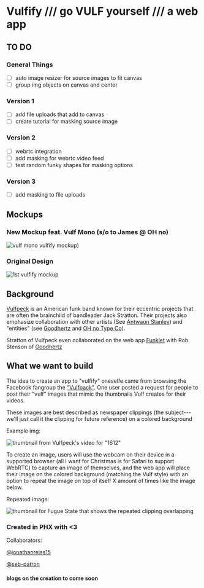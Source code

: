 # Vulfify /// go VULF yourself /// a web app

## TO DO

### General Things
- [ ] auto image resizer for source images to fit canvas
- [ ] group img objects on canvas and center

### Version 1
- [ ] add file uploads that add to canvas
- [ ] create tutorial for masking source image

### Version 2
- [ ] webrtc integration
- [ ] add masking for webrtc video feed
- [ ] test random funky shapes for masking options

### Version 3
- [ ] add masking to file uploads

## Mockups
### New Mockup feat. Vulf Mono (s/o to James @ OH no)
![vulf mono vulfify mockup](https://github.com/JonathanReiss15/Vulfify/blob/master/DOCS/img/vulfmonomockup.png?raw=true))

### Original Design
![1st vulfify mockup](https://github.com/JonathanReiss15/Vulfify/blob/master/DOCS/img/vulfifymockup1.png?raw=true)

## Background
[Vulfpeck](http://vulfpeck.com) is an American funk band known for their eccentric projects that are often the brainchild of bandleader Jack Stratton.  Their projects also emphasize collaboration with other artists (See [Antwaun Stanley](https://www.youtube.com/watch?v=TiiWR6436Eg)) and "entities" (see [Goodhertz](https://goodhertz.co/vulf-comp) and [OH no Type Co](https://medium.com/@ohno/the-process-of-vulf-mono-e29b3971a014#.9vmpcsby1)).  

Stratton of Vulfpeck even collaborated on the web app [Funklet](http://funklet.com) with Rob Stenson of [Goodhertz](https://goodhertz.co)

## What we want to build
The idea to create an app to "vulfify" oneselfe came from browsing the Facebook fangroup the ["Vulfpack"](https://www.facebook.com/groups/1668975940044050/).  One user posted a request for people to post their "vulf" images that mimic the thumbnails Vulf creates for their videos.

These images are best described as newspaper clippings (the subject---we'll just call it the clipping for future reference) on a colored background

Example img:

![thumbnail from Vulfpeck's video for "1612"](https://raw.githubusercontent.com/JonathanReiss15/Vulfify/master/DOCS/img/1612.jpg)

To create an image, users will use the webcam on their device in a supported browser (all I want for Christmas is for Safari to support WebRTC) to capture an image of themselves, and the web app will place their image on the colored background (matching the Vulf style) with an option to repeat the image on top of itself X amount of times like the image below.

Repeated image:

![thumbnail for Fugue State that shows the repeated clipping overlapping](https://github.com/JonathanReiss15/Vulfify/blob/master/DOCS/img/repeatedexample.jpg?raw=true)

### Created in PHX with <3
Collaborators:

[@jonathanreiss15](http://www.jonnyreiss.com)

[@seb-patron](https://github.com/seb-patron)

#### blogs on the creation to come soon
